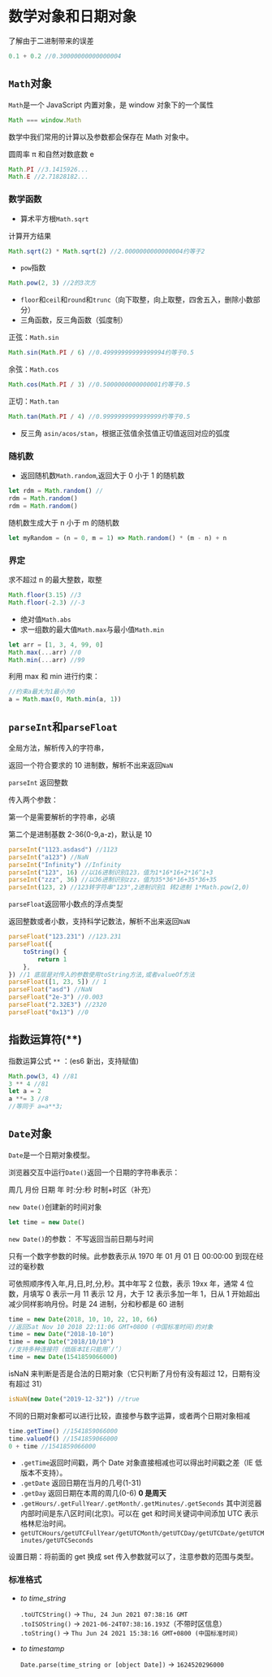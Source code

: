 # 数学对象和日期对象

了解由于二进制带来的误差

```javascript
0.1 + 0.2 //0.30000000000000004
```

## `Math`对象

`Math`是一个 JavaScript 内置对象，是 window 对象下的一个属性

```javascript
Math === window.Math
```

数学中我们常用的计算以及参数都会保存在 Math 对象中。

圆周率 π 和自然对数底数 e

```javascript
Math.PI //3.1415926...
Math.E //2.71828182...
```

### 数学函数

- 算术平方根`Math.sqrt`

计算开方结果

```javascript
Math.sqrt(2) * Math.sqrt(2) //2.0000000000000004约等于2
```

- `pow`指数

```javascript
Math.pow(2, 3) //2的3次方
```

- `floor`和`ceil`和`round`和`trunc`（向下取整，向上取整，四舍五入，删除小数部分）
- 三角函数，反三角函数（弧度制）

正弦：`Math.sin`

```javascript
Math.sin(Math.PI / 6) //0.49999999999999994约等于0.5
```

余弦：`Math.cos`

```javascript
Math.cos(Math.PI / 3) //0.5000000000000001约等于0.5
```

正切：`Math.tan`

```javascript
Math.tan(Math.PI / 4) //0.9999999999999999约等于0.5
```

- 反三角 `asin/acos/stan`，根据正弦值余弦值正切值返回对应的弧度

### 随机数

- 返回随机数`Math.random`,返回大于 0 小于 1 的随机数

```javascript
let rdm = Math.random() //
rdm = Math.random()
rdm = Math.random()
```

随机数生成大于 n 小于 m 的随机数

```javascript
let myRandom = (n = 0, m = 1) => Math.random() * (m - n) + n
```

### 界定

求不超过 n 的最大整数，取整

```javascript
Math.floor(3.15) //3
Math.floor(-2.3) //-3
```

- 绝对值`Math.abs`
- 求一组数的最大值`Math.max`与最小值`Math.min`

```javascript
let arr = [1, 3, 4, 99, 0]
Math.max(...arr) //0
Math.min(...arr) //99
```

利用 max 和 min 进行约束：

```javascript
//约束a最大为1最小为0
a = Math.max(0, Math.min(a, 1))
```

## `parseInt`和`parseFloat`

全局方法，解析传入的字符串，

返回一个符合要求的 10 进制数，解析不出来返回`NaN`

`parseInt` 返回整数

传入两个参数：

第一个是需要解析的字符串，必填

第二个是进制基数 2-36(0-9,a-z)，默认是 10

```javascript
parseInt("1123.asdasd") //1123
parseInt("a123") //NaN
parseInt("Infinity") //Infinity
parseInt("123", 16) //以16进制识别123，值为1*16*16+2*16^1+3
parseInt("zzz", 36) //以36进制识别zzz，值为35*36*16+35*36+35
parseInt(123, 2) //123转字符串"123",2进制识别1 转2进制 1*Math.pow(2,0)
```

`parseFloat`返回带小数点的浮点类型

返回整数或者小数，支持科学记数法，解析不出来返回`NaN`

```javascript
parseFloat("123.231") //123.231
parseFloat({
    toString() {
        return 1
    },
}) //1 底层是对传入的参数使用toString方法,或者valueOf方法
parseFloat([1, 23, 5]) // 1
parseFloat("asd") //NaN
parseFloat("2e-3") //0.003
parseFloat("2.32E3") //2320
parseFloat("0x13") //0
```

## 指数运算符(\*\*)

指数运算公式 `**` ：(es6 新出，支持赋值)

```javascript
Math.pow(3, 4) //81
3 ** 4 //81
let a = 2
a **= 3 //8
//等同于 a=a**3;
```

## `Date`对象

`Date`是一个日期对象模型。

浏览器交互中运行`Date()`返回一个日期的字符串表示：

周几 月份 日期 年 时:分:秒 时制+时区（补充）

`new Date()`创建新的时间对象

```javascript
let time = new Date()
```

`new Date()`的参数： 不写返回当前日期与时间

只有一个数字参数的时候。此参数表示从 1970 年 01 月 01 日 00:00:00 到现在经过的毫秒数

可依照顺序传入年,月,日,时,分,秒。其中年写 2 位数，表示 19xx 年，通常 4 位数，月填写 0 表示一月 11 表示 12 月，大于 12 表示多加一年 1，日从 1 开始超出减少同样影响月份。时是 24 进制，分和秒都是 60 进制

```javascript
time = new Date(2018, 10, 10, 22, 10, 66)
//返回Sat Nov 10 2018 22:11:06 GMT+0800 (中国标准时间)的对象
time = new Date("2018-10-10")
time = new Date("2018/10/10")
//支持多种连接符（低版本IE只能用‘/’）
time = new Date(1541859066000)
```

isNaN 来判断是否是合法的日期对象（它只判断了月份有没有超过 12，日期有没有超过 31）

```javascript
isNaN(new Date("2019-12-32")) //true
```

不同的日期对象都可以进行比较，直接参与数字运算，或者两个日期对象相减

```javascript
time.getTime() //1541859066000
time.valueOf() //1541859066000
0 + time //1541859066000
```

- `.getTime`返回时间戳，两个 Date 对象直接相减也可以得出时间戳之差（IE 低版本不支持）。
- `.getDate` 返回日期在当月的几号(1-31)
- `.getDay` 返回日期在本周的周几(0-6) **0 是周天**
- `.getHours/.getFullYear/.getMonth/.getMinutes/.getSeconds`
  其中浏览器内部时间是东八区时间(北京)。可以在 get 和时间关键词中间添加 UTC 表示格林尼治时间。
- `getUTCHours/getUTCFullYear/getUTCMonth/getUTCDay/getUTCDate/getUTCMinutes/getUTCSeconds`

设置日期：将前面的 get 换成 set 传入参数就可以了，注意参数的范围与类型。

### 标准格式

- _to time_string_

  `.toUTCString()` -> `Thu, 24 Jun 2021 07:38:16 GMT`\
  `.toISOString()` -> `2021-06-24T07:38:16.193Z`（不带时区信息）\
  `.toString()` -> `Thu Jun 24 2021 15:38:16 GMT+0800 (中国标准时间)`

- _to timestamp_

  `Date.parse(time_string or [object Date])` -> `1624520296000`
